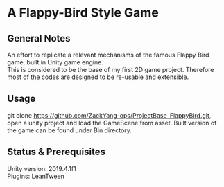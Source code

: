 # A Flappy-Bird Style Game
## General Notes
An effort to replicate a relevant mechanisms of the famous Flappy Bird game, built in Unity game engine.   
This is considered to be the base of my first 2D game project. Therefore most of the codes are designed to be re-usable and extensible.

## Usage
git clone https://github.com/ZackYang-ops/ProjectBase_FlappyBird.git, open a unity project and load the GameScene from asset. 
Built version of the game can be found under Bin directory.

## Status & Prerequisites
Unity version: 2019.4.1f1  
Plugins: LeanTween 

